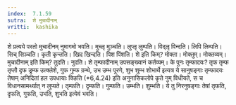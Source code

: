 ```yaml
---
index:  7.1.59
sutra:  शे मुचादीनाम्
vritti:  kashika 
---
```


शे प्रत्यये परतो मुचादीनम् नुमागमो भवति। मुच्लृ मुञ्चति। लुप्लृ लुम्पति। विद्लृ विन्दति। लिपि लिम्पति। सिच् सिञ्चति। कृती कृन्तति। खिद खिन्दति। पिश पिंशति। शे इति किम्? मोक्ता। मोक्तुम्। मोक्तव्यम्। मुचादीनाम् इति किम्? तुदति। नुदति। शे तृम्फादीनाम् उपसङ्ख्यानं कर्तव्यम्। के पुनः तृम्फादयः? तृफ तृम्फ तृप्तौ दृफ ड्र्म्फ उत्क्लेशे, गुफ गुम्फ ग्रन्थे, उभ उम्भ पूरणे, शुभ शुम्भ शोभार्थे इत्यत्र ये सानुषङ्गाः तृम्फादयः तेषाम् अनिदितां हल उपधायाः क्ङिति (*6,4.24) इति अनुनासिकलोपे कृते नुम् विधीयते, स च विधानसामर्थ्यात् न लुप्यते। तृम्फति। दृम्फति। गुम्फति। उम्भति। शुम्भति। ये तु निरनुषङ्गाः तेषां तृफति, दृफति, गुफति, उभति, शुभति इत्येवं भवति।

